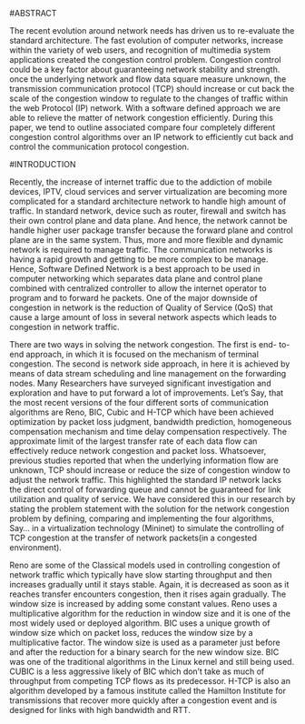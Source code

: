 #ABSTRACT

The recent evolution around network needs has driven us to re-evaluate the standard architecture. The fast evolution of computer networks, increase within the variety of web users, and recognition of multimedia system applications created the congestion control problem. Congestion control could be a key factor about guaranteeing network stability and strength. once the underlying network and flow data square measure unknown, the transmission communication protocol (TCP) should increase or cut back the scale of the congestion window to regulate to the changes of traffic within the web Protocol (IP) network.
With a software defined approach we are able to relieve the matter of network congestion efficiently. During this paper, we tend to outline associated compare four completely different congestion control algorithms over an IP network to efficiently cut back and control the communication protocol congestion.

#INTRODUCTION

Recently, the increase of internet traffic due to the addiction of mobile devices, IPTV, cloud services and server virtualization are becoming more complicated for a standard architecture network to handle high amount of traffic. In standard network, device such as router, firewall and switch has their own control plane and data plane. And hence, the network cannot be handle higher user package transfer because the forward plane and control plane are in the same system. Thus, more and more flexible and dynamic network is required to manage traffic.
The communication networks is having a rapid growth and getting to be more complex to be manage. Hence, Software Defined Network is a best approach to be used in computer networking which separates data plane and control plane combined with centralized controller to allow the internet operator to program and to forward he packets. One of the major downside of congestion in network is the reduction of Quality of Service (QoS) that cause a large amount of loss in several network aspects which leads to congestion in network traffic.

 
There are two ways in solving the network congestion. The first is end- to-end approach, in which it is focused on the mechanism of terminal congestion. The second is network side approach, in here it is achieved by means of data stream scheduling and line management on the forwarding nodes.
Many Researchers have surveyed significant investigation and exploration and have to put forward a lot of improvements. Let’s Say, that the most recent versions of the four different sorts of communication algorithms are Reno, BIC, Cubic and H-TCP which have been achieved optimization by packet loss judgment, bandwidth prediction, homogeneous compensation mechanism and time delay compensation respectively.
The approximate limit of the largest transfer rate of each data flow can effectively reduce network congestion and packet loss. Whatsoever, previous studies reported that when the underlying information flow are unknown, TCP should increase or reduce the size of congestion window to adjust the network traffic. This highlighted the standard IP network lacks the direct control of forwarding queue and cannot be guaranteed for link utilization and quality of service. We have considered this in our research by stating the problem statement with the solution for the network congestion problem by defining, comparing and implementing the four algorithms, Say… in a virtualization technology (Mininet) to simulate the controlling of TCP congestion at the transfer of network packets(in a congested environment).

Reno are some of the Classical models used in controlling congestion of network traffic which typically have slow starting throughput and then increases gradually until it stays stable. Again, it is decreased as soon as it reaches transfer encounters congestion, then it rises again gradually. The window size is increased by adding some constant values. Reno uses a multiplicative algorithm for the reduction in window size and it is one of the most widely used or deployed algorithm. BIC uses a unique growth of window size which on packet loss, reduces the window size by a multiplicative factor. The window size is used as a parameter just before and after the reduction for a binary search for the new window size. BIC was one of the traditional algorithms in the Linux kernel and still being used. CUBIC is a less aggressive likely of BIC which don’t take as much of throughput from competing TCP flows as its predecessor. H-TCP is also an algorithm developed by a famous institute called the Hamilton Institute for transmissions that recover more quickly after a congestion event and is designed for links with high bandwidth and RTT.
